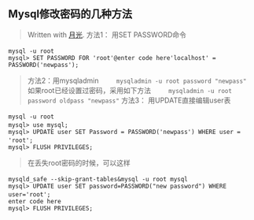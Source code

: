 ## Mysql修改密码的几种方法


> Written with [月光](https://stackedit.io/).
> 方法1： 用SET PASSWORD命令 　　 
 

    mysql -u root 　　
    mysql> SET PASSWORD FOR 'root'@enter code here'localhost' = PASSWORD('newpass');

> 方法2：用mysqladmin 　　
> `mysqladmin -u root password "newpass"` 　
> 　如果root已经设置过密码，采用如下方法 　　
> `mysqladmin -u root password oldpass "newpass"`
>  方法3： 用UPDATE直接编辑user表 　　

    mysql -u root 　　
    mysql> use mysql; 　　
    mysql> UPDATE user SET Password = PASSWORD('newpass') WHERE user = 'root'; 　　
    mysql> FLUSH PRIVILEGES; 

>  在丢失root密码的时候，可以这样 　　

    mysqld_safe --skip-grant-tables&mysql -u root mysql 　　
    mysql> UPDATE user SET password=PASSWORD("new password") WHERE user='root'; 　　
    enter code here
    mysql> FLUSH PRIVILEGES;


<!--stackedit_data:
eyJoaXN0b3J5IjpbNzk2Mzc4MzM3XX0=
-->